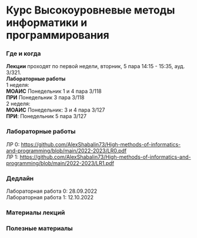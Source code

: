 # Курс Высокоуровневые методы информатики и программирования

### Где и когда
**Лекции** проходят по первой недели, вторник, 5 пара 14:15 - 15:35, ауд. 3/321.  
**Лабораторные работы**  
1 неделя:  
**МОАИС** Понедельник 1 и 4 пара 3/118  
**ПРИ** Понедельник 3 пара 3/118  
2 неделя:  
**МОАИС** Понедельник: 3 и 4 пара 3/127  
**ПРИ**: Понедельник 5 пара 3/127

### Лабораторные работы  

ЛР 0: https://github.com/AlexShabalin73/High-methods-of-informatics-and-programming/blob/main/2022-2023/LR0.pdf  
ЛР 1: https://github.com/AlexShabalin73/High-methods-of-informatics-and-programming/blob/main/2022-2023/LR1.pdf  


### Дедлайн
Лабораторная работа 0: 28.09.2022  
Лабораторная работа 1: 12.10.2022  

### Материалы лекций

### 


### Полезные материалы